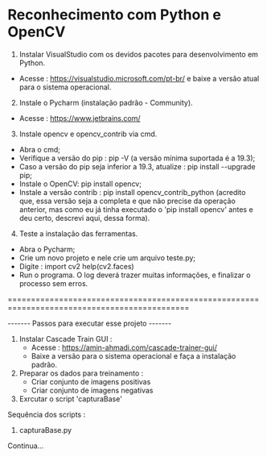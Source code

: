 # Reconhecimento com Python e OpenCV

1. Instalar VisualStudio com os devidos pacotes para desenvolvimento em Python.
 - Acesse : https://visualstudio.microsoft.com/pt-br/ e baixe a versão atual para o sistema operacional.

2. Instale o Pycharm (instalação padrão - Community).
 - Acesse : https://www.jetbrains.com/

3. Instale opencv e opencv_contrib via cmd.
 - Abra o cmd;
 - Verifique a versão do pip : pip -V (a versão mínima suportada é a 19.3);
 - Caso a versão do pip seja inferior a 19.3, atualize : pip install --upgrade pip;
 - Instale o OpenCV: pip install opencv;
 - Instale a versão contrib : pip install opencv_contrib_python (acredito que, essa versão seja a completa e que não precise da operação anterior, 
   mas como eu já tinha executado o 'pip install opencv' antes e deu certo, descrevi aqui, dessa forma).

4. Teste a instalação das ferramentas.
 - Abra o Pycharm;
 - Crie um novo projeto e nele crie um arquivo teste.py;
 - Digite : 
	import cv2
	help(cv2.faces)
 - Run o programa. O log deverá trazer muitas informações, e finalizar o processo sem erros.

=============================================================================================

------- Passos para executar esse projeto -------
1. Instalar Cascade Train GUI :
   - Acesse : https://amin-ahmadi.com/cascade-trainer-gui/
   - Baixe a versão para o sistema operacional e faça a instalação padrão.
2. Preparar os dados para treinamento :
   - Criar conjunto de imagens positivas
   - Criar conjunto de imagens negativas
3. Exrcutar o script 'capturaBase'



Sequência dos scripts :
1. capturaBase.py

Continua...



























